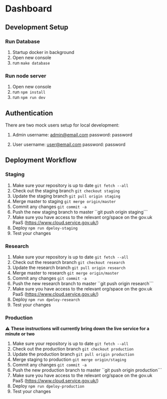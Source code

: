 # Dashboard

## Development Setup

### Run Database
1. Startup docker in background
2. Open new console
3. run `make database`

### Run node server
1. Open new console
2. run `npm install`
3. run `npm run dev`

## Authentication

There are two mock users setup for local development:
1. Admin
username: admin@email.com
password: password

2. User
username: user@email.com
password: password

## Deployment Workflow

### Staging
1. Make sure your repository is up to date ```git fetch --all```
2. Check out the staging branch ```git checkout staging```
3. Update the staging branch ```git pull origin staging```
4. Merge master to staging ```git merge origin/master```
5. Commit any changes ```git commit -a```
6. Push the new staging branch to master ``git push origin staging```
7. Make sure you have access to the relevant org/space on the gov.uk PaaS (https://www.cloud.service.gov.uk/)
8. Deploy ```npm run dpeloy-staging```
9. Test your changes

### Research
1. Make sure your repository is up to date ```git fetch --all```
2. Check out the research branch ```git checkout research```
3. Update the research branch ```git pull origin research```
4. Merge master to research ```git merge origin/master```
5. Commit any changes ```git commit -a```
6. Push the new research branch to master ``git push origin research```
7. Make sure you have access to the relevant org/space on the gov.uk PaaS (https://www.cloud.service.gov.uk/)
8. Deploy ```npm run dpeloy-research```
9. Test your changes

### Production
:warning: **These instructions will currently bring down the live service for a minute or two**
1. Make sure your repository is up to date ```git fetch --all```
2. Check out the production branch ```git checkout production```
3. Update the production branch ```git pull origin production```
4. Merge staging to production ```git merge origin/staging```
5. Commit any changes ```git commit -a```
6. Push the new production branch to master ``git push origin production```
7. Make sure you have access to the relevant org/space on the gov.uk PaaS (https://www.cloud.service.gov.uk/)
8. Deploy ```npm run dpeloy-production```
9. Test your changes
